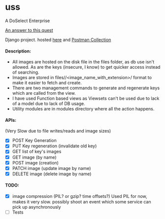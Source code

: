 # uss
A DoSelect Enterprise

[An answer to this quest](https://github.com/doselect/quests/blob/master/backend-developer/image-api.md)

Django project. hosted [here](https://jonny-quest.herokuapp.com/api/v1/ping/) and [Postman Collection](https://www.getpostman.com/collections/c32066d8845bd2442dd2)
#### Description:
* All images are hosted on the disk file in the files folder, as db use isn't allowed. As are the keys (insecure, I know) to get quicker access instead of searching.
* Images are stored in files/<key>/<image_name_with_extension>/ format to make it easier to fetch and create.
* There are two management commands to generate and regenerate keys which are called from the view.
* I have used Function based views as Viewsets can't be used due to lack of a model due to lack of DB usage.
* Utility modules are in modules directory where all the action happens.

#### APIs:
(Very Slow due to file writes/reads and image sizes)
* [x] POST Key Generation
* [x] PUT Key regeneration (invalidate old key)
* [x] GET list of key's images
* [x] GET image (by name)
* [x] POST image (creation)
* [x] PATCH image (update image by name)
* [x] DELETE image (delete image by name)

#### TODO:
* [x] image compression (PIL? or gzip? time offsets?)
Used PIL for now, makes it very slow. possibly shoot an event which some service can pick up asynchronously
* [ ] Tests
